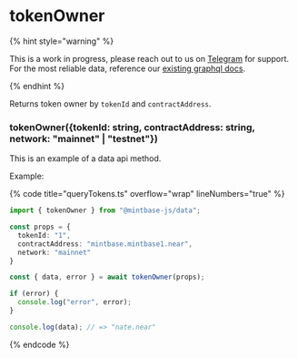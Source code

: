 
# tokenOwner

{% hint style="warning" %}

This is a work in progress, please reach out to us on [Telegram](https://t.me/mintdev) for support.
For the most reliable data, reference our [existing graphql docs](https://docs.mintbase.io/dev/read-data/mintbase-graph).

{% endhint %}

Returns token owner by `tokenId` and `contractAddress`.

### tokenOwner({tokenId: string, contractAddress: string, network: "mainnet" | "testnet"})

This is an example of a data api method.

Example:

{% code title="queryTokens.ts" overflow="wrap" lineNumbers="true" %}

```typescript
import { tokenOwner } from "@mintbase-js/data";

const props = {
  tokenId: "1",
  contractAddress: "mintbase.mintbase1.near",
  network: "mainnet"
}

const { data, error } = await tokenOwner(props);

if (error) {
  console.log("error", error);
}

console.log(data); // => "nate.near"
```

{% endcode %}
